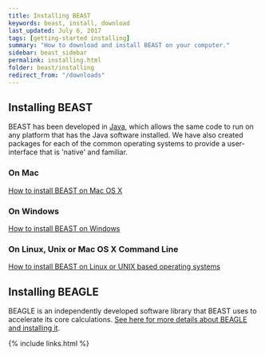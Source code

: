 ```yaml
---
title: Installing BEAST
keywords: beast, install, download
last_updated: July 6, 2017
tags: [getting-started installing]
summary: "How to download and install BEAST on your computer."
sidebar: beast_sidebar
permalink: installing.html
folder: beast/installing
redirect_from: "/downloads"
---
```


## Installing BEAST

BEAST has been developed in [Java](https://go.java/), which allows the same code to run on any platform that has the Java software installed. We have also created packages for each of the common operating systems to provide a user-interface that is 'native' and familiar. 

### On Mac

[How to install BEAST on Mac OS X](install_on_mac) 

### On Windows

[How to install BEAST on Windows](install_on_windows) 

### On Linux, Unix or Mac OS X Command Line

[How to install BEAST on Linux or UNIX based operating systems](install_on_unix) 

## Installing BEAGLE

BEAGLE is an independently developed software library that BEAST uses to accelerate its core calculations. [See here for more details about BEAGLE and installing it](beagle).

{% include links.html %}

